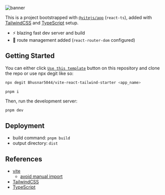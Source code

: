 ![banner](https://www.canva.com/design/DAGF1mZg15g/wkQOtxPpWXOKbS0KaK3rAQ/view?utm_content=DAGF1mZg15g&utm_campaign=designshare&utm_medium=link&utm_source=editor)

This is a project bootstrapped with [`@vitejs/app`](https://vitejs.dev/guide/#scaffolding-your-first-vite-project) (`react-ts`), added with [TailwindCSS](https://tailwindcss.com) and [TypeScript](https://www.typescriptlang.org) setup.

- ⚡ blazing fast dev server and build
- 🔗 route management added (`react-router-dom` configured)

## Getting Started

You can either click [`Use this template`](https://github.com/Bhusnar5044/vite-react-tailwind-starter/generate) button on this repository and clone the repo or use npx degit like so:

```bash
npx degit Bhusnar5044/vite-react-tailwind-starter <app_name>
```

```
pnpm i
```

Then, run the development server:

```bash
pnpm dev
```

## Deployment

- build command: `pnpm build`
- output directory: `dist`

## References

- [vite](https://vitejs.dev)
  - [avoid manual import](https://vitejs.dev/guide/features.html#jsx)
- [TailwindCSS](https://tailwindcss.com/)
- [TypeScript](https://www.typescriptlang.org)
